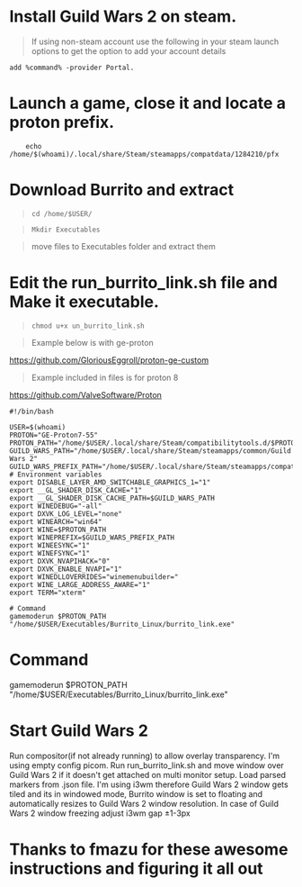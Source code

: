 # Install Guild Wars 2 on steam.

 > If using non-steam account use the following in your steam launch options to get the option to add your account details
```
add %command% -provider Portal.
```



# Launch a game, close it and locate a proton prefix.

```
    echo /home/$(whoami)/.local/share/Steam/steamapps/compatdata/1284210/pfx
```

# Download Burrito and extract
> ``` cd /home/$USER/ ```

> ``` Mkdir Executables ```

>  move files to Executables folder and extract them

# Edit the run_burrito_link.sh file and Make it executable. 
> ```chmod u+x un_burrito_link.sh```

> Example below is with ge-proton

https://github.com/GloriousEggroll/proton-ge-custom

> Example included in files is for proton 8

https://github.com/ValveSoftware/Proton


```
#!/bin/bash

USER=$(whoami)
PROTON="GE-Proton7-55"
PROTON_PATH="/home/$USER/.local/share/Steam/compatibilitytools.d/$PROTON/files/bin/wine"
GUILD_WARS_PATH="/home/$USER/.local/share/Steam/steamapps/common/Guild Wars 2"
GUILD_WARS_PREFIX_PATH="/home/$USER/.local/share/Steam/steamapps/compatdata/1284210/pfx"
# Environment variables
export DISABLE_LAYER_AMD_SWITCHABLE_GRAPHICS_1="1"
export __GL_SHADER_DISK_CACHE="1"
export __GL_SHADER_DISK_CACHE_PATH=$GUILD_WARS_PATH
export WINEDEBUG="-all"
export DXVK_LOG_LEVEL="none"
export WINEARCH="win64"
export WINE=$PROTON_PATH
export WINEPREFIX=$GUILD_WARS_PREFIX_PATH
export WINEESYNC="1"
export WINEFSYNC="1"
export DXVK_NVAPIHACK="0"
export DXVK_ENABLE_NVAPI="1"
export WINEDLLOVERRIDES="winemenubuilder="
export WINE_LARGE_ADDRESS_AWARE="1"
export TERM="xterm"

# Command
gamemoderun $PROTON_PATH "/home/$USER/Executables/Burrito_Linux/burrito_link.exe"

```

# Command

gamemoderun $PROTON_PATH "/home/$USER/Executables/Burrito_Linux/burrito_link.exe"

# Start Guild Wars 2

Run compositor(if not already running) to allow overlay transparency. I'm using empty config picom.
Run run_burrito_link.sh and move window over Guild Wars 2 if it doesn't get attached on multi monitor setup.
Load parsed markers from .json file. I'm using i3wm therefore Guild Wars 2 window gets tiled and its in windowed mode, Burrito window is set to floating and automatically resizes to Guild Wars 2 window resolution. In case of Guild Wars 2 window freezing adjust i3wm gap ±1-3px

# Thanks to fmazu for these awesome instructions and figuring it all out
